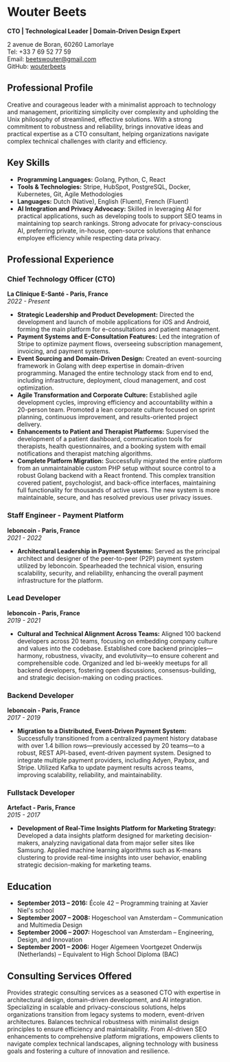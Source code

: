 
# Wouter Beets

**CTO | Technological Leader | Domain-Driven Design Expert**

2 avenue de Boran, 60260 Lamorlaye  
Tel: +33 7 69 52 77 59  
Email: [beetswouter@gmail.com](mailto:beetswouter@gmail.com)  
GitHub: [wouterbeets](https://github.com/wouterbeets)  

## Professional Profile
Creative and courageous leader with a minimalist approach to technology and management, prioritizing simplicity over complexity and upholding the Unix philosophy of streamlined, effective solutions. With a strong commitment to robustness and reliability, brings innovative ideas and practical expertise as a CTO consultant, helping organizations navigate complex technical challenges with clarity and efficiency.

## Key Skills
- **Programming Languages:** Golang, Python, C, React
- **Tools & Technologies:** Stripe, HubSpot, PostgreSQL, Docker, Kubernetes, Git, Agile Methodologies
- **Languages:** Dutch (Native), English (Fluent), French (Fluent)
- **AI Integration and Privacy Advocacy:** Skilled in leveraging AI for practical applications, such as developing tools to support SEO teams in maintaining top search rankings. Strong advocate for privacy-conscious AI, preferring private, in-house, open-source solutions that enhance employee efficiency while respecting data privacy.

## Professional Experience

### Chief Technology Officer (CTO)
**La Clinique E-Santé - Paris, France**  
*2022 - Present*

- **Strategic Leadership and Product Development:** Directed the development and launch of mobile applications for iOS and Android, forming the main platform for e-consultations and patient management.
- **Payment Systems and E-Consultation Features:** Led the integration of Stripe to optimize payment flows, overseeing subscription management, invoicing, and payment systems.
- **Event Sourcing and Domain-Driven Design:** Created an event-sourcing framework in Golang with deep expertise in domain-driven programming. Managed the entire technology stack from end to end, including infrastructure, deployment, cloud management, and cost optimization.
- **Agile Transformation and Corporate Culture:** Established agile development cycles, improving efficiency and accountability within a 20-person team. Promoted a lean corporate culture focused on sprint planning, continuous improvement, and results-oriented project delivery.
- **Enhancements to Patient and Therapist Platforms:** Supervised the development of a patient dashboard, communication tools for therapists, health questionnaires, and a booking system with email notifications and therapist matching algorithms.
- **Complete Platform Migration:** Successfully migrated the entire platform from an unmaintainable custom PHP setup without source control to a robust Golang backend with a React frontend. This complex transition covered patient, psychologist, and back-office interfaces, maintaining full functionality for thousands of active users. The new system is more maintainable, secure, and has resolved previous user privacy issues.

### Staff Engineer - Payment Platform
**leboncoin - Paris, France**  
*2021 - 2022*

- **Architectural Leadership in Payment Systems:** Served as the principal architect and designer of the peer-to-peer (P2P) payment system utilized by leboncoin. Spearheaded the technical vision, ensuring scalability, security, and reliability, enhancing the overall payment infrastructure for the platform.

### Lead Developer
**leboncoin - Paris, France**  
*2019 - 2021*

- **Cultural and Technical Alignment Across Teams:** Aligned 100 backend developers across 20 teams, focusing on embedding company culture and values into the codebase. Established core backend principles—harmony, robustness, vivacity, and evolutivity—to ensure coherent and comprehensible code. Organized and led bi-weekly meetups for all backend developers, fostering open discussions, consensus-building, and strategic decision-making on coding practices.

### Backend Developer
**leboncoin - Paris, France**  
*2017 - 2019*

- **Migration to a Distributed, Event-Driven Payment System:** Successfully transitioned from a centralized payment history database with over 1.4 billion rows—previously accessed by 20 teams—to a robust, REST API-based, event-driven payment system. Designed to integrate multiple payment providers, including Adyen, Paybox, and Stripe. Utilized Kafka to update payment results across teams, improving scalability, reliability, and maintainability.

### Fullstack Developer
**Artefact - Paris, France**  
*2015 - 2017*

- **Development of Real-Time Insights Platform for Marketing Strategy:** Developed a data insights platform designed for marketing decision-makers, analyzing navigational data from major seller sites like Samsung. Applied machine learning algorithms such as K-means clustering to provide real-time insights into user behavior, enabling strategic decision-making for marketing teams.

## Education
- **September 2013 – 2016:** École 42 – Programming training at Xavier Niel's school
- **September 2007 – 2008:** Hogeschool van Amsterdam – Communication and Multimedia Design
- **September 2006 – 2007:** Hogeschool van Amsterdam – Engineering, Design, and Innovation
- **September 2001 – 2006:** Hoger Algemeen Voortgezet Onderwijs (Netherlands) – Equivalent to High School Diploma (BAC)

## Consulting Services Offered
Provides strategic consulting services as a seasoned CTO with expertise in architectural design, domain-driven development, and AI integration. Specializing in scalable and privacy-conscious solutions, helps organizations transition from legacy systems to modern, event-driven architectures. Balances technical robustness with minimalist design principles to ensure efficiency and maintainability. From AI-driven SEO enhancements to comprehensive platform migrations, empowers clients to navigate complex technical landscapes, aligning technology with business goals and fostering a culture of innovation and resilience.
